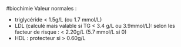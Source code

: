 #biochimie
Valeur normales :

-   triglycéride \< 1.5g/L (ou 1.7 mmol/L)
-   LDL (calculé mais valable si TG \< 3.4 g/L ou 3.9mmol/L): selon les
    facteur de risque : \< 2.20g/L (5.7 mmol/L si 0)
-   HDL : protecteur si \> 0.60g/L
